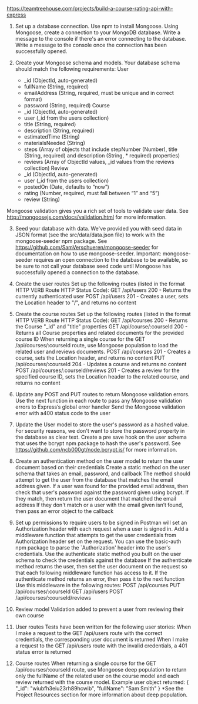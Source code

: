 https://teamtreehouse.com/projects/build-a-course-rating-api-with-express

1. Set up a database connection.
Use npm to install Mongoose.
Using Mongoose, create a connection to your MongoDB database.
Write a message to the console if there's an error connecting to the database.
Write a message to the console once the connection has been successfully opened.

2. Create your Mongoose schema and models. Your database schema should match the following requirements:
User
    * _id (ObjectId, auto-generated)
    * fullName (String, required)
    * emailAddress (String, required, must be unique and in correct format)
    * password (String, required)
Course
    * _id (ObjectId, auto-generated)
    * user (_id from the users collection)
    * title (String, required)
    * description (String, required)
    * estimatedTime (String)
    * materialsNeeded (String)
    * steps (Array of objects that include stepNumber (Number), title (String, required) and description (String, * required) properties)
    * reviews (Array of ObjectId values, _id values from the reviews collection)
Review
    * _id (ObjectId, auto-generated)
    * user (_id from the users collection)
    * postedOn (Date, defaults to “now”)
    * rating (Number, required, must fall between “1” and “5”)
    * review (String)
    
Mongoose validation gives you a rich set of tools to validate user data. See http://mongoosejs.com/docs/validation.html for more information.

3. Seed your database with data.
We've provided you with seed data in JSON format (see the src/data/data.json file) to work with the mongoose-seeder npm package.
See https://github.com/SamVerschueren/mongoose-seeder for documentation on how to use mongoose-seeder.
Important: mongoose-seeder requires an open connection to the database to be available, so be sure to not call your database seed code until Mongoose has successfully opened a connection to the database.

4. Create the user routes
Set up the following routes (listed in the format HTTP VERB Route HTTP Status Code):
GET /api/users 200 - Returns the currently authenticated user
POST /api/users 201 - Creates a user, sets the Location header to "/", and returns no content

5. Create the course routes
Set up the following routes (listed in the format HTTP VERB Route HTTP Status Code):
    GET /api/courses 200 - Returns the Course "_id" and "title" properties
    GET /api/course/:courseId 200 - Returns all Course properties and related documents for the provided course ID
    When returning a single course for the GET /api/courses/:courseId route, use Mongoose population to load the related user and reviews documents.
    POST /api/courses 201 - Creates a course, sets the Location header, and returns no content
    PUT /api/courses/:courseId 204 - Updates a course and returns no content
    POST /api/courses/:courseId/reviews 201 - Creates a review for the specified course ID, sets the Location header to the related course, and returns no content
6. Update any POST and PUT routes to return Mongoose validation errors.
Use the next function in each route to pass any Mongoose validation errors to Express’s global error handler
Send the Mongoose validation error with a400 status code to the user

7. Update the User model to store the user's password as a hashed value.
For security reasons, we don't want to store the password property in the database as clear text.
Create a pre save hook on the user schema that uses the bcrypt npm package to hash the user's password.
See https://github.com/ncb000gt/node.bcrypt.js/ for more information.

8. Create an authentication method on the user model to return the user document based on their credentials
Create a static method on the user schema that takes an email, password, and callback
The method should attempt to get the user from the database that matches the email address given.
If a user was found for the provided email address, then check that user's password against the password given using bcrypt.
If they match, then return the user document that matched the email address
If they don't match or a user with the email given isn’t found, then pass an error object to the callback

9. Set up permissions to require users to be signed in
Postman will set an Authorization header with each request when a user is signed in.
Add a middleware function that attempts to get the user credentials from Authorization header set on the request.
You can use the basic-auth npm package to parse the `Authorization' header into the user's credentials.
Use the authenticate static method you built on the user schema to check the credentials against the database
If the authenticate method returns the user, then set the user document on the request so that each following middleware function has access to it.
If the authenticate method returns an error, then pass it to the next function
Use this middleware in the following routes:
    POST /api/courses
    PUT /api/courses/:courseId
    GET /api/users
    POST /api/courses/:courseId/reviews

10. Review model
Validation added to prevent a user from reviewing their own course

11. User routes
Tests have been written for the following user stories:
When I make a request to the GET /api/users route with the correct credentials, the corresponding user document is returned
When I make a request to the GET /api/users route with the invalid credentials, a 401 status error is returned

12. Course routes
When returning a single course for the GET /api/courses/:courseId route, use Mongoose deep population to return only the fullName of the related user on the course model and each review returned with the course model.
Example user object returned: { "_id": "wiubfh3eiu23rh89hcwib", "fullName": "Sam Smith" } *See the Project Resources section for more information about deep population.